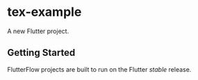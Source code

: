 # tex-example

A new Flutter project.

## Getting Started

FlutterFlow projects are built to run on the Flutter _stable_ release.
